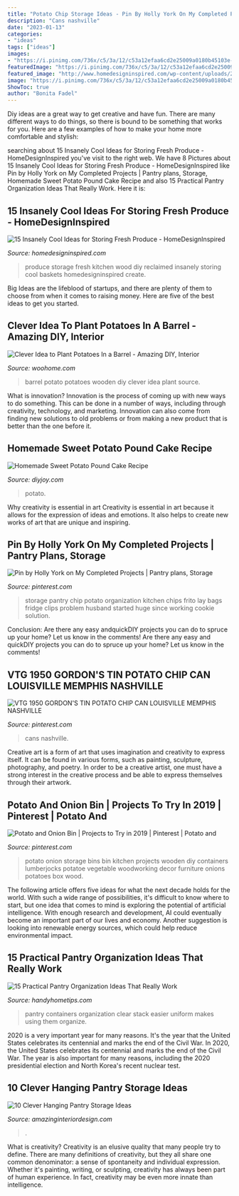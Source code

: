 ```yaml
---
title: "Potato Chip Storage Ideas - Pin By Holly York On My Completed Projects"
description: "Cans nashville"
date: "2023-01-13"
categories:
- "ideas"
tags: ["ideas"]
images:
- "https://i.pinimg.com/736x/c5/3a/12/c53a12efaa6cd2e25009a0180b45103e--onion-storage-potato-storage.jpg?b=t"
featuredImage: "https://i.pinimg.com/736x/c5/3a/12/c53a12efaa6cd2e25009a0180b45103e--onion-storage-potato-storage.jpg?b=t"
featured_image: "http://www.homedesigninspired.com/wp-content/uploads/2017/08/diy-kitchen-produce-storage-5.jpg"
image: "https://i.pinimg.com/736x/c5/3a/12/c53a12efaa6cd2e25009a0180b45103e--onion-storage-potato-storage.jpg?b=t"
ShowToc: true
author: "Bonita Fadel"
---
```



Diy ideas are a great way to get creative and have fun. There are many different ways to do things, so there is bound to be something that works for you. Here are a few examples of how to make your home more comfortable and stylish: 

	

		
searching about 15 Insanely Cool Ideas for Storing Fresh Produce - HomeDesignInspired you've visit to the right web. We have 8 Pictures about 15 Insanely Cool Ideas for Storing Fresh Produce - HomeDesignInspired like Pin by Holly York on My Completed Projects | Pantry plans, Storage, Homemade Sweet Potato Pound Cake Recipe and also 15 Practical Pantry Organization Ideas That Really Work. Here it is:
		
    
## 15 Insanely Cool Ideas For Storing Fresh Produce - HomeDesignInspired

<img loading=lazy src="http://www.homedesigninspired.com/wp-content/uploads/2017/08/diy-kitchen-produce-storage-5.jpg" onerror="this.onerror=null;this.src='https://tse3.mm.bing.net/th?id=OIP.7-qgC6tXLKUWLmbHFAN3-gHaLw&amp;pid=15.1';" alt="15 Insanely Cool Ideas for Storing Fresh Produce - HomeDesignInspired">

_Source: homedesigninspired.com_

>produce storage fresh kitchen wood diy reclaimed insanely storing cool baskets homedesigninspired create. 

	

Big Ideas are the lifeblood of startups, and there are plenty of them to choose from when it comes to raising money. Here are five of the best ideas to get you started.

    
## Clever Idea To Plant Potatoes In A Barrel - Amazing DIY, Interior

<img loading=lazy src="https://www.woohome.com/wp-content/uploads/2016/01/potato-barrel.jpg" onerror="this.onerror=null;this.src='https://tse1.mm.bing.net/th?id=OIP._kJrpbdk53MVphdeEtxeSQHaLd&amp;pid=15.1';" alt="Clever Idea to Plant Potatoes In a Barrel - Amazing DIY, Interior">

_Source: woohome.com_

>barrel potato potatoes wooden diy clever idea plant source. 

	

What is innovation?
Innovation is the process of coming up with new ways to do something. This can be done in a number of ways, including through creativity, technology, and marketing. Innovation can also come from finding new solutions to old problems or from making a new product that is better than the one before it.

    
## Homemade Sweet Potato Pound Cake Recipe

<img loading=lazy src="https://diyjoy.com/wp-content/uploads/2020/10/Homemade-Sweet-Potato-Pound-Cake-Recipe.jpg" onerror="this.onerror=null;this.src='https://tse1.mm.bing.net/th?id=OIP.Nbe2cTtLaiVFiCKmMMoGhgHaD4&amp;pid=15.1';" alt="Homemade Sweet Potato Pound Cake Recipe">

_Source: diyjoy.com_

>potato. 

	

Why creativity is essential in art
Creativity is essential in art because it allows for the expression of ideas and emotions. It also helps to create new works of art that are unique and inspiring.

    
## Pin By Holly York On My Completed Projects | Pantry Plans, Storage

<img loading=lazy src="https://i.pinimg.com/736x/43/44/e4/4344e467a372acb200589cbd40308e8e--kitchen-organization-kitchen-storage.jpg" onerror="this.onerror=null;this.src='https://tse3.mm.bing.net/th?id=OIP.FNmvVkMCi81Z40sGVfwEzwHaJ4&amp;pid=15.1';" alt="Pin by Holly York on My Completed Projects | Pantry plans, Storage">

_Source: pinterest.com_

>storage pantry chip potato organization kitchen chips frito lay bags fridge clips problem husband started huge since working cookie solution. 

	

Conclusion: Are there any easy andquickDIY projects you can do to spruce up your home? Let us know in the comments!
Are there any easy and quickDIY projects you can do to spruce up your home? Let us know in the comments!

    
## VTG 1950 GORDON&#039;S TIN POTATO CHIP CAN LOUISVILLE MEMPHIS NASHVILLE

<img loading=lazy src="https://i.pinimg.com/736x/ab/8b/c5/ab8bc5500939dbd757e96d79dc689adf.jpg" onerror="this.onerror=null;this.src='https://tse4.mm.bing.net/th?id=OIP.DurwzhyMY1FrRB08dplGTQHaJ3&amp;pid=15.1';" alt="VTG 1950 GORDON&#039;S TIN POTATO CHIP CAN LOUISVILLE MEMPHIS NASHVILLE">

_Source: pinterest.com_

>cans nashville. 

	

Creative art is a form of art that uses imagination and creativity to express itself. It can be found in various forms, such as painting, sculpture, photography, and poetry. In order to be a creative artist, one must have a strong interest in the creative process and be able to express themselves through their artwork.

    
## Potato And Onion Bin | Projects To Try In 2019 | Pinterest | Potato And

<img loading=lazy src="https://i.pinimg.com/736x/c5/3a/12/c53a12efaa6cd2e25009a0180b45103e--onion-storage-potato-storage.jpg?b=t" onerror="this.onerror=null;this.src='https://tse1.mm.bing.net/th?id=OIP.n6864N6o7Y1moTeuY_qT-gHaMS&amp;pid=15.1';" alt="Potato and Onion Bin | Projects to Try in 2019 | Pinterest | Potato and">

_Source: pinterest.com_

>potato onion storage bins bin kitchen projects wooden diy containers lumberjocks potatoe vegetable woodworking decor furniture onions potatoes box wood. 

	

The following article offers five ideas for what the next decade holds for the world. With such a wide range of possibilities, it's difficult to know where to start, but one idea that comes to mind is exploring the potential of artificial intelligence. With enough research and development, AI could eventually become an important part of our lives and economy. Another suggestion is looking into renewable energy sources, which could help reduce environmental impact.

    
## 15 Practical Pantry Organization Ideas That Really Work

<img loading=lazy src="http://handyhometips.com/wp-content/uploads/2017/02/Clear-Containers.jpg" onerror="this.onerror=null;this.src='https://tse4.mm.bing.net/th?id=OIP.THvOsFm04lmxYel3Tg-dxgHaLI&amp;pid=15.1';" alt="15 Practical Pantry Organization Ideas That Really Work">

_Source: handyhometips.com_

>pantry containers organization clear stack easier uniform makes using them organize. 

	

2020 is a very important year for many reasons. It's the year that the United States celebrates its centennial and marks the end of the Civil War.
In 2020, the United States celebrates its centennial and marks the end of the Civil War. The year is also important for many reasons, including the 2020 presidential election and North Korea's recent nuclear test.

    
## 10 Clever Hanging Pantry Storage Ideas

<img loading=lazy src="https://www.amazinginteriordesign.com/wp-content/uploads/2017/06/10-Clever-Hanging-Pantry-Storage-Ideas-2.jpg" onerror="this.onerror=null;this.src='https://tse2.mm.bing.net/th?id=OIP.1dzabl83b3pQlryBNexG1gHaNH&amp;pid=15.1';" alt="10 Clever Hanging Pantry Storage Ideas">

_Source: amazinginteriordesign.com_

>. 

	

What is creativity?
Creativity is an elusive quality that many people try to define. There are many definitions of creativity, but they all share one common denominator: a sense of spontaneity and individual expression. Whether it's painting, writing, or sculpting, creativity has always been part of human experience. In fact, creativity may be even more innate than intelligence.


